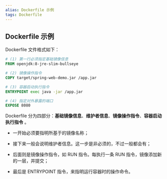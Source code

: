 ```yaml
---
alias: Dockerfile 示例
tags: Dockerfile
---
```


## Dockerfile 示例

Dockerfile 文件格式如下：

```Dockerfile
# (1) 第⼀行必须指定基础镜像信息
FROM openjdk:8-jre-slim-bullseye

# (2) 镜像操作指令
COPY target/spring-web-demo.jar /app.jar

# (3) 容器启动执行指令
ENTRYPOINT exec java -jar /app.jar

# (4) 指定对外暴露的端口
EXPOSE 8080
```

Dockerfile 分为四部分：**基础镜像信息**、**维护者信息**、**镜像操作指令**、**容器启动执行指令** 。

- ⼀开始必须要指明所基于的镜像名称；

- 接下来⼀般会说明维护者信息。这一步是非必须的，不过一般都会有；

- 后面则是镜像操作指令，如 RUN 指令。每执行⼀条 RUN 指令，镜像添加新的⼀层，并提交；

- 最后是 ENTRYPOINT 指令，来指明运行容器时的操作命令。
